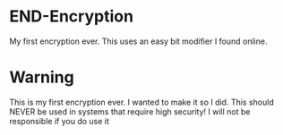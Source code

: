 # END-Encryption
My first encryption ever. This uses an easy bit modifier I found online.

# Warning
This is my first encryption ever. I wanted to make it so I did. This should NEVER be used in systems that require high security!
I will not be responsible if you do use it
